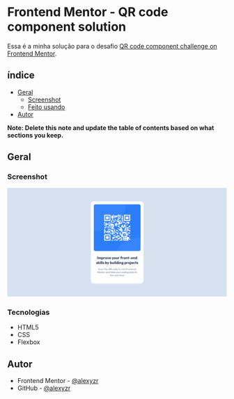 # Frontend Mentor - QR code component solution

Essa é a minha solução para o desafio [QR code component challenge on Frontend Mentor](https://www.frontendmentor.io/challenges/qr-code-component-iux_sIO_H). 

## índice

- [Geral](#geral)
  - [Screenshot](#screenshot)
  - [Feito usando](#tecnologias)
- [Autor](#autor)


**Note: Delete this note and update the table of contents based on what sections you keep.**

## Geral

### Screenshot

![Screenshot](./screenshot.png)

### Tecnologias

- HTML5
- CSS
- Flexbox

## Autor

- Frontend Mentor - [@alexyzr](https://www.frontendmentor.io/profile/alexyzr)
- GitHub - [@alexyzr](https://github.com/alexyzr)
